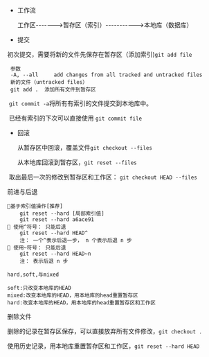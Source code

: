 - 工作流

  工作区------->暂存区（索引）----------->本地库（数据库）

- 提交

​		初次提交，需要将新的文件先保存在暂存区（添加索引)`git add file`

```
 参数
 -A, --all     add changes from all tracked and untracked files
 新的文件（untracked files）
 git add .  添加所有文件到暂存区
```

​		`git commit -a`将所有有索引的文件提交到本地库中。

​		已经有索引的下次可以直接使用 `git commit file`

- 回滚

  从暂存区中回滚，覆盖文件`git checkout --files`

  从本地库回滚到暂存区，`git reset --files`

​	   取出最后一次的修改到暂存区和工作区： `git checkout HEAD --files`

前进与后退

```
基于索引值操作[推荐]
	git reset --hard [局部索引值]
 	git reset --hard a6ace91
 使用^符号： 只能后退
	git reset --hard HEAD^
	注： 一个^表示后退一步， n 个表示后退 n 步
 使用~符号： 只能后退
 	git reset --hard HEAD~n
	注： 表示后退 n 步  
```

```
hard,soft,与mixed

soft:只改变本地库的HEAD
mixed:改变本地库的HEAD，用本地库的head重置暂存区
hard:改变本地库的HEAD，用本地库的head重置暂存区和工作区
```

删除文件

​	删除的记录在暂存区保存，可以直接放弃所有文件修改，`git checkout .`

​	使用历史记录，用本地库重置暂存区和工作区，`git reset --hard HEAD`